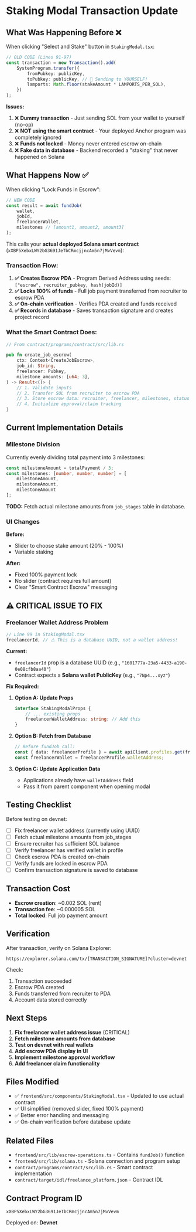 # Staking Modal Transaction Update

## What Was Happening Before ❌

When clicking "Select and Stake" button in `StakingModal.tsx`:

```typescript
// OLD CODE (Lines 91-97)
const transaction = new Transaction().add(
    SystemProgram.transfer({
        fromPubkey: publicKey,
        toPubkey: publicKey, // 🚨 Sending to YOURSELF!
        lamports: Math.floor(stakeAmount * LAMPORTS_PER_SOL),
    })
);
```

**Issues:**
1. ❌ **Dummy transaction** - Just sending SOL from your wallet to yourself (no-op)
2. ❌ **NOT using the smart contract** - Your deployed Anchor program was completely ignored
3. ❌ **Funds not locked** - Money never entered escrow on-chain
4. ❌ **Fake data in database** - Backend recorded a "staking" that never happened on Solana

## What Happens Now ✅

When clicking "Lock Funds in Escrow":

```typescript
// NEW CODE
const result = await fundJob(
    wallet,
    jobId,
    freelancerWallet,
    milestones // [amount1, amount2, amount3]
);
```

This calls your **actual deployed Solana smart contract** (`xXBP5XebxLWY2bG3691JeTbCRmcjjncAm5n7jMvVevm`):

### Transaction Flow:

1. **✅ Creates Escrow PDA** - Program Derived Address using seeds: `["escrow", recruiter_pubkey, hash(jobId)]`
2. **✅ Locks 100% of funds** - Full job payment transferred from recruiter to escrow PDA
3. **✅ On-chain verification** - Verifies PDA created and funds received
4. **✅ Records in database** - Saves transaction signature and creates project record

### What the Smart Contract Does:

```rust
// From contract/programs/contract/src/lib.rs

pub fn create_job_escrow(
    ctx: Context<CreateJobEscrow>,
    job_id: String,
    freelancer: Pubkey,
    milestone_amounts: [u64; 3],
) -> Result<()> {
    // 1. Validate inputs
    // 2. Transfer SOL from recruiter to escrow PDA
    // 3. Store escrow data: recruiter, freelancer, milestones, status
    // 4. Initialize approval/claim tracking
}
```

## Current Implementation Details

### Milestone Division
Currently evenly dividing total payment into 3 milestones:
```typescript
const milestoneAmount = totalPayment / 3;
const milestones: [number, number, number] = [
    milestoneAmount,
    milestoneAmount, 
    milestoneAmount
];
```

**TODO:** Fetch actual milestone amounts from `job_stages` table in database.

### UI Changes

**Before:**
- Slider to choose stake amount (20% - 100%)
- Variable staking

**After:**
- Fixed 100% payment lock
- No slider (contract requires full amount)
- Clear "Smart Contract Escrow" messaging

## ⚠️ CRITICAL ISSUE TO FIX

### Freelancer Wallet Address Problem

```typescript
// Line 99 in StakingModal.tsx
freelancerId, // ⚠️ This is a database UUID, not a wallet address!
```

**Current:**
- `freelancerId` prop is a database UUID (e.g., `"1601777a-23a5-4433-a190-0e08cfb8aa40"`)
- Contract expects a **Solana wallet PublicKey** (e.g., `"7Np4...xyz"`)

**Fix Required:**

1. **Option A: Update Props**
   ```typescript
   interface StakingModalProps {
       // ... existing props
       freelancerWalletAddress: string; // Add this
   }
   ```

2. **Option B: Fetch from Database**
   ```typescript
   // Before fundJob call:
   const { data: freelancerProfile } = await apiClient.profiles.get(freelancerId);
   const freelancerWallet = freelancerProfile.walletAddress;
   ```

3. **Option C: Update Application Data**
   - Applications already have `walletAddress` field
   - Pass it from parent component when opening modal

## Testing Checklist

Before testing on devnet:

- [ ] Fix freelancer wallet address (currently using UUID)
- [ ] Fetch actual milestone amounts from job_stages
- [ ] Ensure recruiter has sufficient SOL balance
- [ ] Verify freelancer has verified wallet in profile
- [ ] Check escrow PDA is created on-chain
- [ ] Verify funds are locked in escrow PDA
- [ ] Confirm transaction signature is saved to database

## Transaction Cost

- **Escrow creation**: ~0.002 SOL (rent)
- **Transaction fee**: ~0.000005 SOL
- **Total locked**: Full job payment amount

## Verification

After transaction, verify on Solana Explorer:
```
https://explorer.solana.com/tx/[TRANSACTION_SIGNATURE]?cluster=devnet
```

Check:
1. Transaction succeeded
2. Escrow PDA created
3. Funds transferred from recruiter to PDA
4. Account data stored correctly

## Next Steps

1. **Fix freelancer wallet address issue** (CRITICAL)
2. **Fetch milestone amounts from database**
3. **Test on devnet with real wallets**
4. **Add escrow PDA display in UI**
5. **Implement milestone approval workflow**
6. **Add freelancer claim functionality**

## Files Modified

- ✅ `frontend/src/components/StakingModal.tsx` - Updated to use actual contract
- ✅ UI simplified (removed slider, fixed 100% payment)
- ✅ Better error handling and messaging
- ✅ On-chain verification before database update

## Related Files

- `frontend/src/lib/escrow-operations.ts` - Contains `fundJob()` function
- `frontend/src/lib/solana.ts` - Solana connection and program setup
- `contract/programs/contract/src/lib.rs` - Smart contract implementation
- `contract/target/idl/freelance_platform.json` - Contract IDL

## Contract Program ID

```
xXBP5XebxLWY2bG3691JeTbCRmcjjncAm5n7jMvVevm
```

Deployed on: **Devnet**

